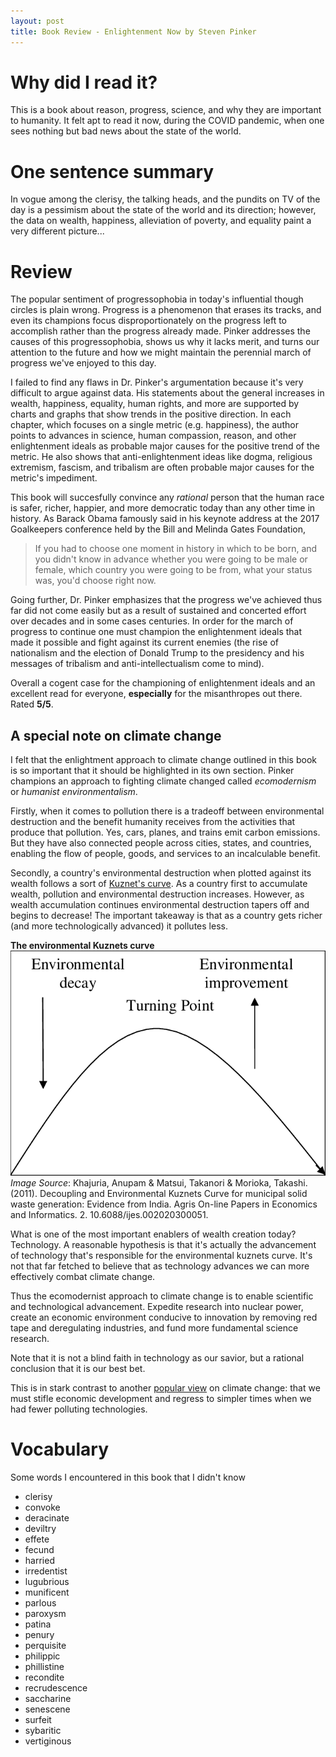 ```yaml
---
layout: post
title: Book Review - Enlightenment Now by Steven Pinker
---
```


# Why did I read it?
This is a book about reason, progress, science, and why they are important to
humanity. It felt apt to read it now, during the COVID pandemic, when one
sees nothing but bad news about the state of the world.

# One sentence summary
In vogue among the clerisy, the talking heads, and the pundits on
TV of the day is a pessimism about the state of the world and its direction; however,
the  data on wealth, happiness, alleviation of poverty, and equality paint a very
different picture...

# Review
The popular sentiment of progressophobia in today's influential though circles
is plain wrong. Progress is a phenomenon
that erases its tracks, and even its champions focus disproportionately on the
progress left to accomplish rather than the progress already made.
Pinker addresses the causes of this progressophobia, shows
us why it lacks merit, and turns our attention to the future and how we might
maintain the perennial march of progress we've enjoyed to this day. 

I failed to find any flaws in Dr. Pinker's argumentation because it's very
difficult to argue against data. His statements about the general increases in
wealth, happiness, equality, human rights, and more are supported by
charts and graphs that show trends in the positive direction. In each
chapter, which focuses on a single metric (e.g. happiness), the author points to
advances in science, human compassion, reason, and other enlightenment
ideals  as probable major causes for the positive trend of the metric. He
also shows that anti-enlightenment ideas like dogma, religious
extremism, fascism, and tribalism are often probable major causes for the
metric's impediment.

This book will succesfully convince any _rational_ person that the human race is
safer, richer, happier, and more democratic today than any other time in
history. As Barack Obama famously said in his keynote address at the 2017
Goalkeepers conference held by the Bill and Melinda Gates Foundation,

> If you had to choose one moment in history in which to be born, and you didn't
> know in advance whether you were going to be male or female, which country you
> were going to be from, what your status was, you'd choose right now.

Going further, Dr. Pinker emphasizes that the progress we've achieved thus far
did not come easily but as a result of sustained and concerted effort over decades
and in some cases centuries. In order for the march of progress to continue one must
champion the enlightenment ideals that made it possible and fight against its
current enemies (the rise of nationalism and the election of Donald Trump to the
presidency and his messages of tribalism and anti-intellectualism come to mind).

Overall a cogent case for the championing of enlightenment ideals and
an excellent read for everyone, **especially** for the misanthropes out there.
Rated **5/5**.

## A special note on climate change
I felt that the enlightment approach to climate change outlined in this book is
so important that it should be highlighted in its own section. Pinker champions
an approach to fighting climate changed called _ecomodernism_ or _humanist
environmentalism_.

Firstly, when it comes to pollution there is a tradeoff between environmental
destruction and the benefit humanity receives from the activities that produce
that pollution. Yes, cars, planes, and trains emit carbon emissions. But they
have also connected people across cities, states, and countries, enabling the
flow of people, goods, and services to an incalculable benefit.

Secondly, a country's environmental destruction when plotted against its wealth
follows a sort of [Kuznet's curve](https://en.wikipedia.org/wiki/Kuznets_curve).
As a country first to accumulate wealth, pollution and environmental
destruction increases. However, as wealth accumulation continues environmental
destruction tapers off and begins to decrease!  The important takeaway is that
as a country gets richer (and more technologically advanced) it pollutes less.

**The environmental Kuznets curve**
![image](../images/environmental_kuznets.png)
*Image Source*: Khajuria, Anupam & Matsui, Takanori & Morioka, Takashi. (2011). Decoupling and Environmental Kuznets Curve for municipal solid waste generation: Evidence from India. Agris On-line Papers in Economics and Informatics. 2. 10.6088/ijes.002020300051.

What is one of the most important enablers of wealth creation today? Technology.
A reasonable hypothesis is that it's actually the advancement of technology
that's responsible for the environmental kuznets curve. It's not that far fetched
to believe that as technology advances we can more effectively combat climate change.

Thus the ecomodernist approach to climate change is to enable scientific and
technological advancement. Expedite research into nuclear power, create an
economic environment conducive to innovation by removing red tape and
deregulating industries, and fund more fundamental science research.

Note that it is not a blind faith in technology as our savior, but a rational
conclusion that it is our best bet.

This is in stark contrast to another [popular
view](https://www.youtube.com/watch?v=KAJsdgTPJpU) on climate change: that we
must stifle economic development and regress to simpler times when we had fewer
polluting technologies.

# Vocabulary
Some words I encountered in this book that I didn't know
- clerisy
- convoke
- deracinate
- deviltry
- effete
- fecund
- harried
- irredentist
- lugubrious
- munificent
- parlous
- paroxysm
- patina
- penury
- perquisite
- philippic
- phillistine
- recondite
- recrudescence
- saccharine
- senescene
- surfeit
- sybaritic
- vertiginous
